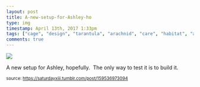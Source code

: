 ```yaml
---
layout: post
title: A-new-setup-for-Ashley-ho
type: img
timestamp: April 13th, 2017 1:33pm
tags: ["cage", "design", "tarantula", "arachnid", "care", "habitat", "acrylic"]
comments: true
---
```

<img src="https://saturdayxiii.github.io/media/159536973094.jpg"/>

A new setup for Ashley, hopefully.  The only way to test it is to build it.
 
  
<small>source: https://saturdayxiii.tumblr.com/post/159536973094</small>